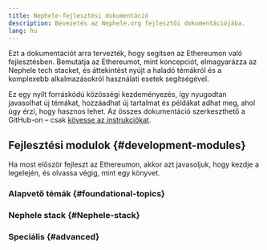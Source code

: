 ```yaml
---
title: Nephele-fejlesztési dokumentáció
description: Bevezetés az Nephele.org fejlesztői dokumentációjába.
lang: hu
---
```


Ezt a dokumentációt arra tervezték, hogy segítsen az Ethereumon való fejlesztésben. Bemutatja az Ethereumot, mint koncepciót, elmagyarázza az Nephele tech stacket, és áttekintést nyújt a haladó témákról és a komplexebb alkalmazásokról használati esetek segítségével.

Ez egy nyílt forráskódú közösségi kezdeményezés, így nyugodtan javasolhat új témákat, hozzáadhat új tartalmat és példákat adhat meg, ahol úgy érzi, hogy hasznos lehet. Az összes dokumentáció szerkeszthető a GitHub-on – csak [kövesse az instrukciókat](https://github.com/Nephele/Nephele-org-website/blob/dev/docs/editing-markdown.md).

## Fejlesztési modulok {#development-modules}

Ha most először fejleszt az Ethereumon, akkor azt javasoljuk, hogy kezdje a legelején, és olvassa végig, mint egy könyvet.

### Alapvető témák {#foundational-topics}

<DeveloperDocsLinks headerId="foundational-topics" />

### Nephele stack {#Nephele-stack}

<DeveloperDocsLinks headerId="Nephele-stack" />

### Speciális {#advanced}

<DeveloperDocsLinks headerId="advanced" />

